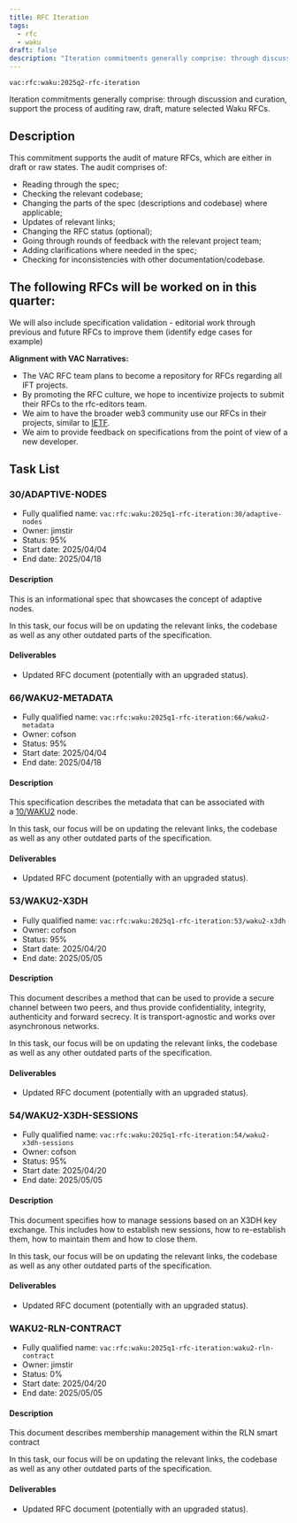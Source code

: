 ```yaml
---
title: RFC Iteration
tags:
  - rfc
  - waku
draft: false
description: "Iteration commitments generally comprise: through discussion and curation, support the process of auditing raw, draft, mature selected Waku RFCs."
---
```


`vac:rfc:waku:2025q2-rfc-iteration`

Iteration commitments generally comprise:
through discussion and curation,
support the process of auditing raw, draft, mature selected Waku RFCs.

## Description

This commitment supports the audit of mature RFCs, which are 
either in draft or raw states. The audit comprises of:
- Reading through the spec;
- Checking the relevant codebase;
- Changing the parts of the spec (descriptions and codebase) where applicable;
- Updates of relevant links;
- Changing the RFC status (optional);
- Going through rounds of feedback with the relevant project team;
- Adding clarifications where needed in the spec;
- Checking for inconsistencies with other documentation/codebase.

The following RFCs will be worked on in this quarter:
- 

We will also include specification validation - 
editorial work through previous and future RFCs to improve them
(identify edge cases for example)

**Alignment with VAC Narratives:**

- The VAC RFC team plans to become a repository
for RFCs regarding all IFT 
  projects.
- By promoting the RFC culture,
we hope to incentivize projects to submit their RFCs
to the rfc-editors team.
- We aim to have the broader web3 community use our RFCs
in their projects, similar to [IETF](https://www.ietf.org/).
- We aim to provide feedback on specifications
from the point of view of a new developer.

## Task List

### 30/ADAPTIVE-NODES

- Fully qualified name:
  `vac:rfc:waku:2025q1-rfc-iteration:30/adaptive-nodes`
- Owner: jimstir
- Status: 95%
- Start date: 2025/04/04
- End date: 2025/04/18

#### Description

This is an informational spec that showcases the concept of adaptive nodes.

In this task, our focus will be on updating the relevant links, the codebase
as well as any other outdated parts of the specification.

#### Deliverables

- Updated RFC document (potentially with an upgraded status).

### 66/WAKU2-METADATA

- Fully qualified name:
  `vac:rfc:waku:2025q1-rfc-iteration:66/waku2-metadata`
- Owner: cofson
- Status: 95%
- Start date: 2025/04/04
- End date: 2025/04/18

#### Description

This specification describes the metadata
that can be associated with a [10/WAKU2](https://rfc.vac.dev/waku/standards/core/10/waku2) node.

In this task, our focus will be on updating the relevant links, the codebase
as well as any other outdated parts of the specification.

#### Deliverables

- Updated RFC document (potentially with an upgraded status).

### 53/WAKU2-X3DH

- Fully qualified name:
  `vac:rfc:waku:2025q1-rfc-iteration:53/waku2-x3dh`
- Owner: cofson
- Status: 95%
- Start date: 2025/04/20
- End date: 2025/05/05

#### Description

This document describes a method
that can be used to provide a secure channel between two peers,
and thus provide confidentiality, integrity, authenticity and forward secrecy.
It is transport-agnostic and works over asynchronous networks.

In this task, our focus will be on updating the relevant links, the codebase
as well as any other outdated parts of the specification.

#### Deliverables

- Updated RFC document (potentially with an upgraded status).

### 54/WAKU2-X3DH-SESSIONS

- Fully qualified name:
  `vac:rfc:waku:2025q1-rfc-iteration:54/waku2-x3dh-sessions`
- Owner: cofson
- Status: 95%
- Start date: 2025/04/20
- End date: 2025/05/05

#### Description

This document specifies how to manage sessions
based on an X3DH key exchange.
This includes how to establish new sessions,
how to re-establish them, how to maintain them
and how to close them.

In this task, our focus will be on updating the relevant links, the codebase
as well as any other outdated parts of the specification.

#### Deliverables

- Updated RFC document (potentially with an upgraded status).

### WAKU2-RLN-CONTRACT

- Fully qualified name:
  `vac:rfc:waku:2025q1-rfc-iteration:waku2-rln-contract`
- Owner: jimstir
- Status: 0%
- Start date: 2025/04/20
- End date: 2025/05/05

#### Description

This document describes membership management
within the RLN smart contract

In this task, our focus will be on updating the relevant links, the codebase
as well as any other outdated parts of the specification.

#### Deliverables

- Updated RFC document (potentially with an upgraded status).